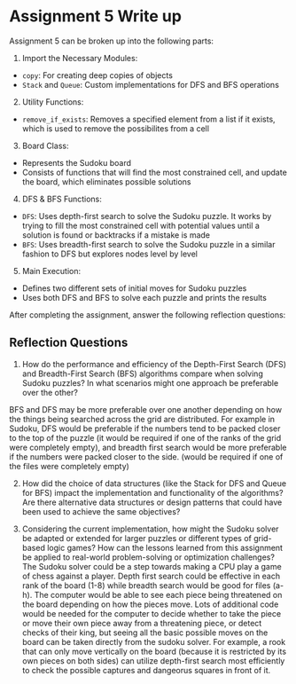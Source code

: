 # Assignment 5 Write up

Assignment 5 can be broken up into the following parts:
1. Import the Necessary Modules:
- `copy`: For creating deep copies of objects
- `Stack` and `Queue`: Custom implementations for DFS and BFS operations
2. Utility Functions: 
- `remove_if_exists`: Removes a specified element from a list if it exists, which is used to remove the possibilites from a cell
3. Board Class:
- Represents the Sudoku board
- Consists of functions that will find the most constrained cell, and update the board, which eliminates possible solutions
4. DFS & BFS Functions:
- `DFS`: Uses depth-first search to solve the Sudoku puzzle. It works by trying to fill the most constrained cell with potential values until a solution is found or backtracks if a mistake is made
- `BFS`: Uses breadth-first search to solve the Sudoku puzzle in a similar fashion to DFS but explores nodes level by level
5. Main Execution:
- Defines two different sets of initial moves for Sudoku puzzles
- Uses both DFS and BFS to solve each puzzle and prints the results


After completing the assignment, answer the following reflection questions:

## Reflection Questions

1. How do the performance and efficiency of the Depth-First Search (DFS) and Breadth-First Search (BFS) algorithms compare when solving Sudoku puzzles? In what scenarios might one approach be preferable over the other?

BFS and DFS may be more preferable over one another depending on how the things being searched across the grid are distributed. For example in Sudoku, DFS would be preferable if the numbers tend to be packed closer to the top of the puzzle (it would be required if one of the ranks of the grid were completely empty), and breadth first search would be more preferable if the numbers were packed closer to the side. (would be required if one of the files were completely empty)


2. How did the choice of data structures (like the Stack for DFS and Queue for BFS) impact the implementation and functionality of the algorithms? Are there alternative data structures or design patterns that could have been used to achieve the same objectives?



3. Considering the current implementation, how might the Sudoku solver be adapted or extended for larger puzzles or different types of grid-based logic games? How can the lessons learned from this assignment be applied to real-world problem-solving or optimization challenges?
The Sudoku solver could be a step towards making a CPU play a game of chess against a player. Depth first search could be effective in each rank of the board (1-8) while breadth search would be good for files (a-h). The computer would be able to see each piece being threatened on the board depending on how the pieces move. Lots of additional code would be needed for the computer to decide whether to take the piece or move their own piece away from a threatening piece, or detect checks of their king, but seeing all the basic possible moves on the board can be taken directly from the sudoku solver. For example, a rook that can only move vertically on the board (because it is restricted by its own pieces on both sides) can utilize depth-first search most efficiently to check the possible captures and dangeorus squares in front of it. 

